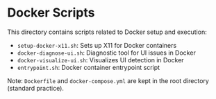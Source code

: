 # Docker Scripts

This directory contains scripts related to Docker setup and execution:

- `setup-docker-x11.sh`: Sets up X11 for Docker containers
- `docker-diagnose-ui.sh`: Diagnostic tool for UI issues in Docker
- `docker-visualize-ui.sh`: Visualizes UI detection in Docker
- `entrypoint.sh`: Docker container entrypoint script

Note: `Dockerfile` and `docker-compose.yml` are kept in the root directory (standard practice). 